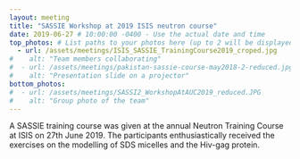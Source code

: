 ```yaml
---
layout: meeting
title: "SASSIE Workshop at 2019 ISIS neutron course"
date: 2019-06-27 # 10:00:00 -0400 - Use the actual date and time
top_photos: # List paths to your photos here (up to 2 will be displayed side by side at the top)
  - url: /assets/meetings/ISIS_SASSIE_TrainingCourse2019_croped.jpg
#    alt: "Team members collaborating"
#  - url: /assets/meetings/pakistan-sassie-course-may2018-2-reduced.jpg
#    alt: "Presentation slide on a projector"
bottom_photos:
#  - url: /assets/meetings/SASSI2_WorkshopAtAUC2019_reduced.JPG
#    alt: "Group photo of the team"
---
```


A SASSIE training course was given at the annual Neutron Training Course at ISIS on 27th June 2019. 
The participants enthusiastically received the exercises on the modelling of SDS micelles and the Hiv-gag protein.